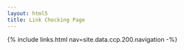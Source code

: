```yaml
---
layout: html5
title: Link Checking Page
---
```

{% include links.html nav=site.data.ccp.200.navigation -%}
